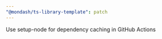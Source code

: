```yaml
---
"@mondash/ts-library-template": patch
---
```


Use setup-node for dependency caching in GitHub Actions
